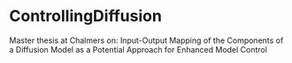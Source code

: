 # ControllingDiffusion
Master thesis at Chalmers on: Input-Output Mapping of the Components of a Diffusion Model as a Potential Approach for Enhanced Model Control

